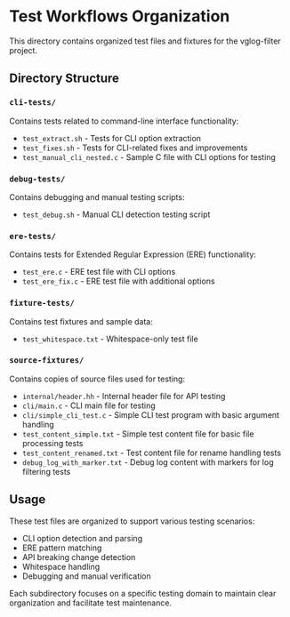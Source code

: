 # Test Workflows Organization

This directory contains organized test files and fixtures for the vglog-filter project.

## Directory Structure

### `cli-tests/`
Contains tests related to command-line interface functionality:
- `test_extract.sh` - Tests for CLI option extraction
- `test_fixes.sh` - Tests for CLI-related fixes and improvements
- `test_manual_cli_nested.c` - Sample C file with CLI options for testing

### `debug-tests/`
Contains debugging and manual testing scripts:
- `test_debug.sh` - Manual CLI detection testing script

### `ere-tests/`
Contains tests for Extended Regular Expression (ERE) functionality:
- `test_ere.c` - ERE test file with CLI options
- `test_ere_fix.c` - ERE test file with additional options

### `fixture-tests/`
Contains test fixtures and sample data:
- `test_whitespace.txt` - Whitespace-only test file

### `source-fixtures/`
Contains copies of source files used for testing:
- `internal/header.hh` - Internal header file for API testing
- `cli/main.c` - CLI main file for testing
- `cli/simple_cli_test.c` - Simple CLI test program with basic argument handling
- `test_content_simple.txt` - Simple test content file for basic file processing tests
- `test_content_renamed.txt` - Test content file for rename handling tests
- `debug_log_with_marker.txt` - Debug log content with markers for log filtering tests

## Usage

These test files are organized to support various testing scenarios:
- CLI option detection and parsing
- ERE pattern matching
- API breaking change detection
- Whitespace handling
- Debugging and manual verification

Each subdirectory focuses on a specific testing domain to maintain clear organization and facilitate test maintenance. 